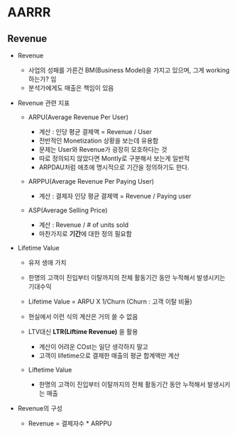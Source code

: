 AARRR
=============

## Revenue

* Revenue
  - 사업의 성패를 가른건 BM(Business Model)을 가지고 있으며, 그게 working 하는가? 임
  - 분석가에게도 매출은 책임이 있음

* Revenue 관련 지표
  - ARPU(Average Revenue Per User)
    + 계산 : 인당 평균 결제액 = Revenue / User
    + 전반적인 Monetization 상황을 보는데 유용함
    + 문제는 User와 Revenue가 굉장히 모호하다는 것
    + 따로 정의되지 않았다면 Montly로 구분해서 보는게 일반적
    + ARPDAU처럼 애초에 명시적으로 기간을 정의하기도 한다.
    
  - ARPPU(Average Revenue Per Paying User)
    + 계산 : 결제자 인당 평균 결제액 = Revenue / Paying user

  - ASP(Average Selling Price)
    + 계산 : Revenue / # of units sold
    + 마찬가지로 **기간**에 대한 정의 필요함

* Lifetime Value
  - 유저 생애 가치
  - 한명의 고객이 진입부터 이탈까지의 전체 활동기간 동안 누적해서 발생시키는 기대수익
  - Lifetime Value = ARPU X 1/Churn (Churn : 고객 이탈 비율)
  - 현실에서 이런 식의 계산은 거의 쓸 수 없음

  - LTV대신 __LTR(Liftime Revenue)__ 을 활용
    + 계산이 어려운 COst는 일단 생각하지 말고
    + 고객이 lifetime으로 결제한 매출의 평균 합계액만 계산
  - Liftetime Value
    + 한명의 고객이 진입부터 이탈까지의 전체 활동기간 동안 누적해서 발생시키는 매출

* Revenue의 구성
  - Revenue = 결제자수 * ARPPU 

##
